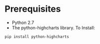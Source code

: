 # Prerequisites

* Python 2.7
* The python-highcharts library.  To Install:
```
pip install python-highcharts
```
